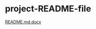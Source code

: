 # project-README-file
[README.md.docx](https://github.com/AnkitSahu9566/project-README-file/files/4562611/README.md.docx)
